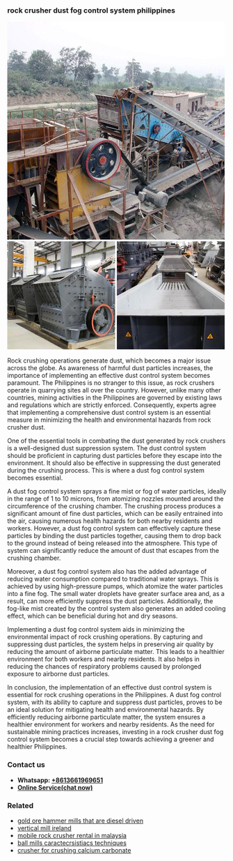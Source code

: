 <h3>rock crusher dust fog control system philippines</h3><img src='1708322902.jpg' alt=''><p>Rock crushing operations generate dust, which becomes a major issue across the globe. As awareness of harmful dust particles increases, the importance of implementing an effective dust control system becomes paramount. The Philippines is no stranger to this issue, as rock crushers operate in quarrying sites all over the country. However, unlike many other countries, mining activities in the Philippines are governed by existing laws and regulations which are strictly enforced. Consequently, experts agree that implementing a comprehensive dust control system is an essential measure in minimizing the health and environmental hazards from rock crusher dust.</p><p>One of the essential tools in combating the dust generated by rock crushers is a well-designed dust suppression system. The dust control system should be proficient in capturing dust particles before they escape into the environment. It should also be effective in suppressing the dust generated during the crushing process. This is where a dust fog control system becomes essential.</p><p>A dust fog control system sprays a fine mist or fog of water particles, ideally in the range of 1 to 10 microns, from atomizing nozzles mounted around the circumference of the crushing chamber. The crushing process produces a significant amount of fine dust particles, which can be easily entrained into the air, causing numerous health hazards for both nearby residents and workers. However, a dust fog control system can effectively capture these particles by binding the dust particles together, causing them to drop back to the ground instead of being released into the atmosphere. This type of system can significantly reduce the amount of dust that escapes from the crushing chamber.</p><p>Moreover, a dust fog control system also has the added advantage of reducing water consumption compared to traditional water sprays. This is achieved by using high-pressure pumps, which atomize the water particles into a fine fog. The small water droplets have greater surface area and, as a result, can more efficiently suppress the dust particles. Additionally, the fog-like mist created by the control system also generates an added cooling effect, which can be beneficial during hot and dry seasons.</p><p>Implementing a dust fog control system aids in minimizing the environmental impact of rock crushing operations. By capturing and suppressing dust particles, the system helps in preserving air quality by reducing the amount of airborne particulate matter. This leads to a healthier environment for both workers and nearby residents. It also helps in reducing the chances of respiratory problems caused by prolonged exposure to airborne dust particles.</p><p>In conclusion, the implementation of an effective dust control system is essential for rock crushing operations in the Philippines. A dust fog control system, with its ability to capture and suppress dust particles, proves to be an ideal solution for mitigating health and environmental hazards. By efficiently reducing airborne particulate matter, the system ensures a healthier environment for workers and nearby residents. As the need for sustainable mining practices increases, investing in a rock crusher dust fog control system becomes a crucial step towards achieving a greener and healthier Philippines.</p><h3>Contact us</h3><ul><li><strong>Whatsapp:&nbsp;<a href="https://wa.me/8613661969651">+8613661969651</a></strong></li><li><a href="https://swt.shibang-china.com/?git&amp;zhl&amp;rock crusher dust fog control system philippines"><strong>Online Service(chat now)</strong></a></li></ul><h3>Related</h3><ul><li><a href='gold ore hammer mills that are diesel driven.md'>gold ore hammer mills that are diesel driven</a></li><li><a href='vertical mill ireland.md'>vertical mill ireland</a></li><li><a href='mobile rock crusher rental in malaysia.md'>mobile rock crusher rental in malaysia</a></li><li><a href='ball mills caractecrsistiacs techniques.md'>ball mills caractecrsistiacs techniques</a></li><li><a href='crusher for crushing calcium carbonate.md'>crusher for crushing calcium carbonate</a></li></ul>